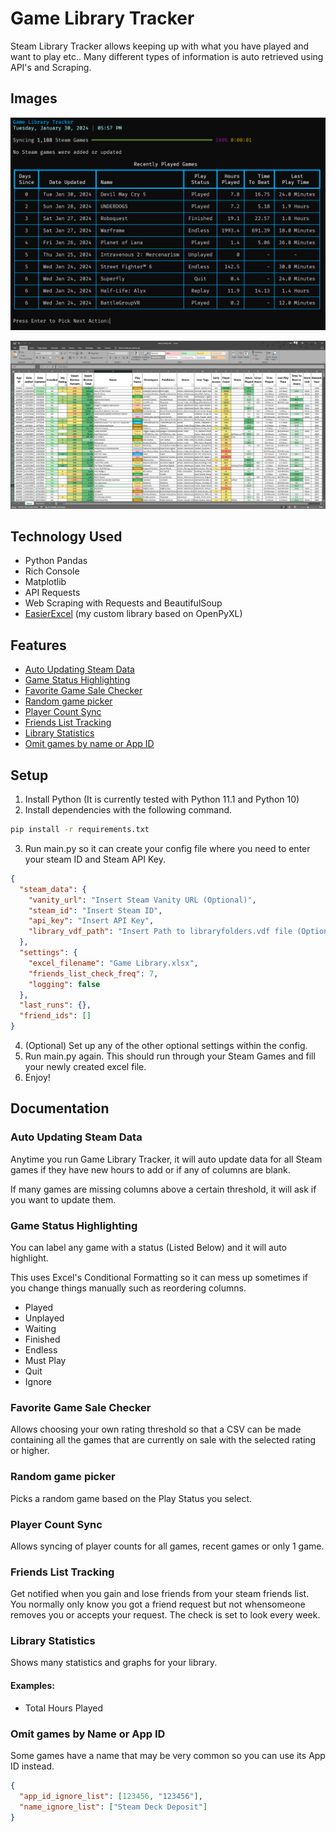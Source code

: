 # Game Library Tracker

Steam Library Tracker allows keeping up with what you have played and want to play etc..
Many different types of information is auto retrieved using API's and Scraping.

## Images

![Console Preview](https://raw.githubusercontent.com/Concrete18/Game-Library-Tracker/main/images/Console.png)

![Excel Preview](https://raw.githubusercontent.com/Concrete18/Game-Library-Tracker/main/images/excel.png)

## Technology Used

- Python Pandas
- Rich Console
- Matplotlib
- API Requests
- Web Scraping with Requests and BeautifulSoup
- [EasierExcel](https://github.com/Concrete18/easierexcel) (my custom library based on OpenPyXL)

## Features

- [Auto Updating Steam Data](#Auto-Updating-Steam-Data)
- [Game Status Highlighting](#Game-Status-Highlighting)
- [Favorite Game Sale Checker](#Favorite-Game-Sale-Checker)
- [Random game picker](#Random-game-picker)
- [Player Count Sync](#Player-Count-Sync)
- [Friends List Tracking](#Friends-List-Tracking)
- [Library Statistics](#Library-Statistics)
- [Omit games by name or App ID](#Omit-games-by-Name-or-App-ID)

## Setup

1. Install Python (It is currently tested with Python 11.1 and Python 10)
2. Install dependencies with the following command.

```bash
pip install -r requirements.txt
```

3. Run main.py so it can create your config file where you need to enter your steam ID and Steam API Key.

```json
{
  "steam_data": {
    "vanity_url": "Insert Steam Vanity URL (Optional)",
    "steam_id": "Insert Steam ID",
    "api_key": "Insert API Key",
    "library_vdf_path": "Insert Path to libraryfolders.vdf file (Optional) - Example: C:/Program Files (x86)/Steam/steamapps/libraryfolders.vdf"
  },
  "settings": {
    "excel_filename": "Game Library.xlsx",
    "friends_list_check_freq": 7,
    "logging": false
  },
  "last_runs": {},
  "friend_ids": []
}
```

4. (Optional) Set up any of the other optional settings within the config.
5. Run main.py again. This should run through your Steam Games and fill your newly created excel file.
6. Enjoy!

## Documentation

### Auto Updating Steam Data

Anytime you run Game Library Tracker, it will auto update data for all Steam games if they have new hours
to add or if any of columns are blank.

If many games are missing columns above a certain threshold, it will ask if you want to update them.

### Game Status Highlighting

You can label any game with a status (Listed Below) and it will auto highlight.

This uses Excel's Conditional Formatting so it can mess up sometimes if you change things manually such as
reordering columns.

- Played
- Unplayed
- Waiting
- Finished
- Endless
- Must Play
- Quit
- Ignore

### Favorite Game Sale Checker

Allows choosing your own rating threshold so that a CSV can be made containing
all the games that are currently on sale with the selected rating or higher.

### Random game picker

Picks a random game based on the Play Status you select.

### Player Count Sync

Allows syncing of player counts for all games, recent games or only 1 game.

### Friends List Tracking

Get notified when you gain and lose friends from your steam friends list. You normally only know you
got a friend request but not whensomeone removes you or accepts your request. The check is set to look every week.

### Library Statistics

Shows many statistics and graphs for your library.

#### Examples:

- Total Hours Played

### Omit games by Name or App ID

Some games have a name that may be very common so you can use its App ID instead.

```json
{
  "app_id_ignore_list": [123456, "123456"],
  "name_ignore_list": ["Steam Deck Deposit"]
}
```
